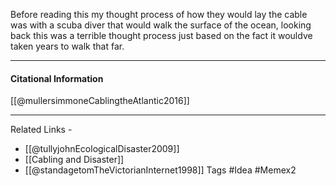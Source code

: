 
Before reading this my thought process of how they would lay the cable was with a scuba diver that would walk the surface of the ocean, looking back this was a terrible thought process just based on the fact it wouldve taken years to walk that far. 

----
#### Citational Information

[[@mullersimmoneCablingtheAtlantic2016]]

--------
Related Links - 
- [[@tullyjohnEcologicalDisaster2009]]
- [[Cabling and Disaster]]
- [[@standagetomTheVictorianInternet1998]]
Tags #Idea #Memex2